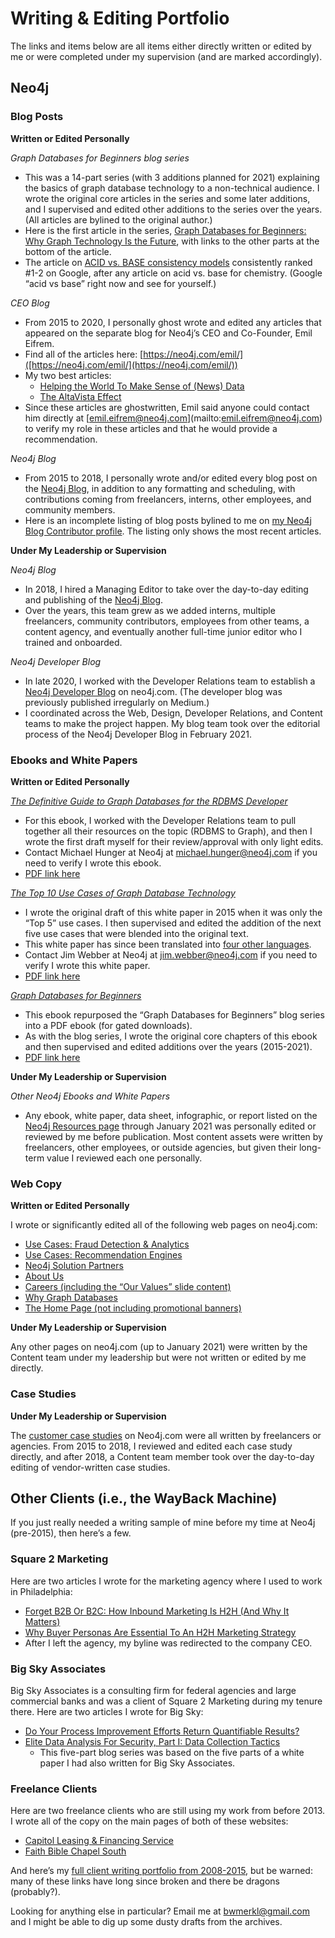 # Writing & Editing Portfolio

The links and items below are all items either directly written or edited by me or were completed under my supervision (and are marked accordingly).

## Neo4j

### Blog Posts

**Written or Edited Personally**

_Graph Databases for Beginners blog series_
*   This was a 14-part series (with 3 additions planned for 2021) explaining the basics of graph database technology to a non-technical audience. I wrote the original core articles in the series and some later additions, and I supervised and edited other additions to the series over the years. (All articles are bylined to the original author.)
*   Here is the first article in the series, [Graph Databases for Beginners: Why Graph Technology Is the Future]([https://neo4j.com/blog/why-graph-databases-are-the-future/](https://neo4j.com/blog/why-graph-databases-are-the-future/)), with links to the other parts at the bottom of the article. 
*   The article on [ACID vs. BASE consistency models]([https://neo4j.com/blog/acid-vs-base-consistency-models-explained/](https://neo4j.com/blog/acid-vs-base-consistency-models-explained/)) consistently ranked #1-2 on Google, after any article on acid vs. base for chemistry. (Google “acid vs base” right now and see for yourself.)

_CEO Blog_
*   From 2015 to 2020, I personally ghost wrote and edited any articles that appeared on the separate blog for Neo4j’s CEO and Co-Founder, Emil Eifrem.
*   Find all of the articles here: [https://neo4j.com/emil/]([https://neo4j.com/emil/](https://neo4j.com/emil/))
*   My two best articles:
    *   [Helping the World To Make Sense of (News) Data]([https://neo4j.com/emil/help-world-make-sense-news-data/](https://neo4j.com/emil/help-world-make-sense-news-data/)) 
    *   [The AltaVista Effect]([https://neo4j.com/emil/the-altavista-effect/](https://neo4j.com/emil/the-altavista-effect/))
*   Since these articles are ghostwritten, Emil said anyone could contact him directly at  [[emil.eifrem@neo4j.com](mailto:emil.eifrem@neo4j.com)](mailto:emil.eifrem@neo4j.com) to verify my role in these articles and that he would provide a recommendation.

_Neo4j Blog_
*   From 2015 to 2018, I personally wrote and/or edited every blog post on the [Neo4j Blog]([https://neo4j.com/blog/](https://neo4j.com/blog/)), in addition to any formatting and scheduling, with contributions coming from freelancers, interns, other employees, and community members.
*   Here is an incomplete listing of blog posts bylined to me on [my Neo4j Blog Contributor profile]([https://neo4j.com/blog/contributor/bryce-merkl-sasaki/](https://neo4j.com/blog/contributor/bryce-merkl-sasaki/)). The listing only shows the most recent articles.

**Under My Leadership or Supervision**

_Neo4j Blog_
*   In 2018, I hired a Managing Editor to take over the day-to-day editing and publishing of the [Neo4j Blog]([https://neo4j.com/blog/](https://neo4j.com/blog/)).
*   Over the years, this team grew as we added interns, multiple freelancers, community contributors, employees from other teams, a content agency, and eventually another full-time junior editor who I trained and onboarded.

_Neo4j Developer Blog_
*   In late 2020, I worked with the Developer Relations team to establish a [Neo4j Developer Blog](https://neo4j.com/developer-blog/) on neo4j.com. (The developer blog was previously published irregularly on Medium.)
*   I coordinated across the Web, Design, Developer Relations, and Content teams to make the project happen. My blog team took over the editorial process of the Neo4j Developer Blog in February 2021.

### Ebooks and White Papers

**Written or Edited Personally**

[_The Definitive Guide to Graph Databases for the RDBMS Developer_](https://neo4j.com/whitepapers/rdbms-developers-graph-databases-ebook/)

*   For this ebook, I worked with the Developer Relations team to pull together all their resources on the topic (RDBMS to Graph), and then I wrote the first draft myself for their review/approval with only light edits.
*   Contact Michael Hunger at Neo4j at [michael.hunger@neo4j.com]([mailto:michael.hunger@neo4j.com](mailto:michael.hunger@neo4j.com)) if you need to verify I wrote this ebook.
*   [PDF link here]([https://github.com/bwmerkl/sourcegraph/blob/main/Definitive-Guide-Graph-Databases-for-RDBMS-Developer.pdf](https://github.com/bwmerkl/sourcegraph/blob/main/Definitive-Guide-Graph-Databases-for-RDBMS-Developer.pdf))

[_The Top 10 Use Cases of Graph Database Technology_](https://neo4j.com/whitepapers/top-ten-use-cases-graph-database-technology/)

*   I wrote the original draft of this white paper in 2015 when it was only the “Top 5” use cases. I then supervised and edited the addition of the next five use cases that were blended into the original text. 
*   This white paper has since been translated into [four other languages]([https://neo4j.com/resources/top-use-cases-graph-databases-thanks/](https://neo4j.com/resources/top-use-cases-graph-databases-thanks/)).
*   Contact Jim Webber at Neo4j at [jim.webber@neo4j.com](mailto:jim.webber@neo4j.com) if you need to verify I wrote this white paper.
*   [PDF link here]([https://github.com/bwmerkl/sourcegraph/blob/main/Neo4j-Top-10-Use-Cases-EN-US.pdf](https://github.com/bwmerkl/sourcegraph/blob/main/Neo4j-Top-10-Use-Cases-EN-US.pdf))

[_Graph Databases for Beginners_](https://neo4j.com/whitepapers/graph-databases-beginners-ebook/)

*   This ebook repurposed the “Graph Databases for Beginners” blog series into a PDF ebook (for gated downloads). 
*   As with the blog series, I wrote the original core chapters of this ebook and then supervised and edited additions over the years (2015-2021).
*   [PDF link here]([https://github.com/bwmerkl/sourcegraph/blob/main/Graph-Databases-for-Beginners-EN-US.pdf](https://github.com/bwmerkl/sourcegraph/blob/main/Graph-Databases-for-Beginners-EN-US.pdf))

**Under My Leadership or Supervision**

_Other Neo4j Ebooks and White Papers_

*   Any ebook, white paper, data sheet, infographic, or report listed on the [Neo4j Resources page]([https://neo4j.com/resources/](https://neo4j.com/resources/)) through January 2021 was personally edited or reviewed by me before publication. Most content assets were written by freelancers, other employees, or outside agencies, but given their long-term value I reviewed each one personally.

### Web Copy

**Written or Edited Personally**

I wrote or significantly edited all of the following web pages on neo4j.com:

*   [Use Cases: Fraud Detection & Analytics](https://neo4j.com/use-cases/fraud-detection/)
*   [Use Cases: Recommendation Engines](https://neo4j.com/use-cases/real-time-recommendation-engine/)
*   [Neo4j Solution Partners](https://neo4j.com/partners/solution-partners/)
*   [About Us](https://neo4j.com/company/)
*   [Careers (including the “Our Values” slide content)](https://neo4j.com/careers/)
*   [Why Graph Databases](https://neo4j.com/why-graph-databases/)
*   [The Home Page (not including promotional banners)](https://neo4j.com/)

**Under My Leadership or Supervision**

Any other pages on neo4j.com (up to January 2021) were written by the Content team under my leadership but were not written or edited by me directly.

### Case Studies

**Under My Leadership or Supervision**

The [customer case studies](https://neo4j.com/customers/) on Neo4j.com were all written by freelancers or agencies. From 2015 to 2018, I reviewed and edited each case study directly, and after 2018, a Content team member took over the day-to-day editing of vendor-written case studies.

## Other Clients (i.e., the WayBack Machine)

If you just really needed a writing sample of mine before my time at Neo4j (pre-2015), then here’s a few.

### Square 2 Marketing

Here are two articles I wrote for the marketing agency where I used to work in Philadelphia:



*   [Forget B2B Or B2C: How Inbound Marketing Is H2H (And Why It Matters)](https://www.square2marketing.com/blog/bid/182686/Forget-B2B-Or-B2C-How-Inbound-Marketing-Is-H2H-And-Why-It-Matters)
*   [Why Buyer Personas Are Essential To An H2H Marketing Strategy](https://www.square2marketing.com/blog/why-buyer-personas-are-essential-to-an-h2h-marketing-strategy)
*   After I left the agency, my byline was redirected to the company CEO. 

### Big Sky Associates

Big Sky Associates is a consulting firm for federal agencies and large commercial banks and was a client of Square 2 Marketing during my tenure there. Here are two articles I wrote for Big Sky:



*   [Do Your Process Improvement Efforts Return Quantifiable Results?](https://www.bigskyassociates.com/blog/do-your-process-improvement-efforts-return-quantifiable-results)
*   [Elite Data Analysis For Security, Part I: Data Collection Tactics](https://www.bigskyassociates.com/blog/elite-data-analysis-for-security-part-i-data-collection-tactics)
    *   This five-part blog series was based on the five parts of a white paper I had also written for Big Sky Associates.

### Freelance Clients

Here are two freelance clients who are still using my work from before 2013. I wrote all of the copy on the main pages of both of these websites:



*   [Capitol Leasing & Financing Service](https://www.capitoleasing.com/)
*   [Faith Bible Chapel South](http://fbcsouth.org/)

And here’s my [full client writing portfolio from 2008-2015](https://www.pinterest.com/bwmerkl/), but be warned: many of these links have long since broken and there be dragons (probably?).

Looking for anything else in particular? Email me at [bwmerkl@gmail.com](mailto:bwmerkl@gmail.com) and I might be able to dig up some dusty drafts from the archives.
